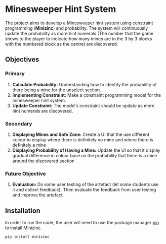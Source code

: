 # Minesweeper Hint System
The project aims to develop a Minesweeper hint system using constraint
programming (**Minizinc**) and probability. The system will continuously update the probability as more
hint numerals (The number that the game shows to the player to indicate how many mines
are in the 3 by 3 blocks with the numbered block as the centre) are discovered.
## Objectives
### Primary
1. **Calculate Probability:** Understanding how to identify the probability of there being a
mine for the unselect section.
2. **Implementing Constraint:** Make a constraint programming model for the
minesweeper hint system.
3. **Update Constraint:** The model’s constraint should be update as more hint numerals
are discovered.
### Secondary
1. **Displaying Mines and Safe Zone:** Create a UI that the use different colour to
display where there is definitely no mine and where there is definitely a mine
2. **Displaying Probability of Having a Mine:** Update the UI so that it display gradual
difference in colour base on the probability that there is a mine around the discovered
section
### Future Objective
1. **Evaluation:** Do some user testing of the artefact (let some students use it and collect
feedback). Then evaluate the feedback from user testing and improve the artefact.

## Installation
In order to run the code, the user will need to use the package manager [pip](https://pip.pypa.io/en/stable/) to install Minizinc.
```bash
pip install minizinc
```

